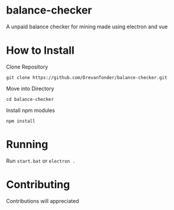 # balance-checker
A unpaid balance checker for mining made using electron and vue

# How to Install
Clone Repository
```shell
git clone https://github.com/DrevanTonder/balance-checker.git
```
Move into Directory
```shell
cd balance-checker
```
Install npm modules
```shell
npm install
```
# Running
Run `start.bat` or `electron .`

# Contributing
Contributions will appreciated
